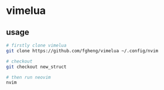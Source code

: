 # vimelua

## usage

```bash
# firstly clone vimelua
git clone https://github.com/fgheng/vimelua ~/.config/nvim

# checkout
git checkout new_struct

# then run neovim
nvim
